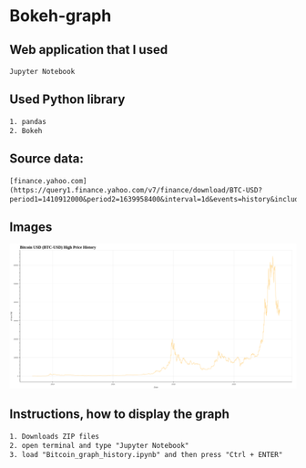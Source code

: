 # Bokeh-graph

## Web application that I used
```
Jupyter Notebook
```

## Used Python library
```
1. pandas
2. Bokeh
```

## Source data:
```
[finance.yahoo.com](https://query1.finance.yahoo.com/v7/finance/download/BTC-USD?period1=1410912000&period2=1639958400&interval=1d&events=history&includeAdjustedClose=true)
```

## Images
<img src="images/bokeh_plot.png" />

## Instructions, how to display the graph
```
1. Downloads ZIP files
2. open terminal and type "Jupyter Notebook"
3. load "Bitcoin_graph_history.ipynb" and then press "Ctrl + ENTER"
```
